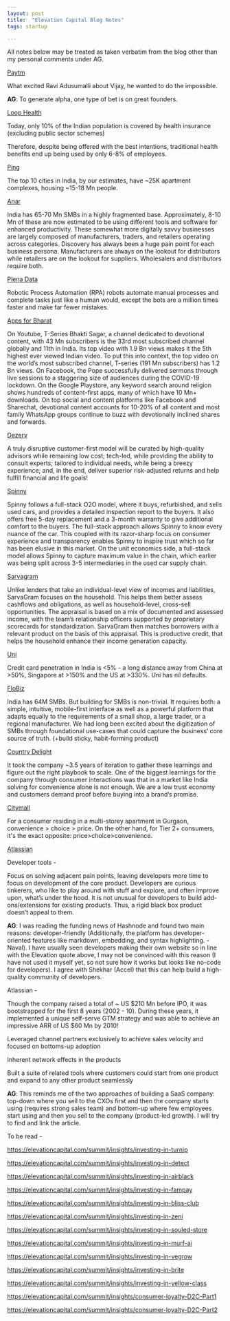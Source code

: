 ```yaml
---
layout: post
title:  "Elevation Capital Blog Notes"
tags: startup

---
```


All notes below may be treated as taken verbatim from the blog other than my personal comments under AG.

[Paytm](https://elevationcapital.com/summit/insights/investing-in-paytm)

What excited Ravi Adusumalli about Vijay, he wanted to do the impossible.

**AG**: To generate alpha, one type of bet is on great founders. 

[Loop Health](https://elevationcapital.com/summit/insights/investing-in-loophealth)

Today, only 10% of the Indian population is covered by health insurance (excluding public sector schemes) 

Therefore, despite being offered with the best intentions, traditional health benefits end up being used by only 6-8% of employees. 

[Ping](https://elevationcapital.com/summit/insights/investing-in-ping)

The top 10 cities in India, by our estimates, have ~25K apartment complexes, housing ~15-18 Mn people. 

[Anar](https://elevationcapital.com/summit/insights/investing-in-anar)

India has 65-70 Mn SMBs in a highly fragmented base. Approximately, 8-10 Mn of these are now estimated to be using different tools and software for enhanced productivity. These somewhat more digitally savvy businesses are largely composed of manufacturers, traders, and retailers operating across categories. Discovery has always been a huge pain point for each business persona. Manufacturers are always on the lookout for distributors while retailers are on the lookout for suppliers. Wholesalers and distributors require both. 

[Plena Data](https://elevationcapital.com/summit/insights/investing-in-plenadata)

Robotic Process Automation (RPA) robots automate manual processes and complete tasks just like a human would, except the bots are a million times faster and make far fewer mistakes. 

[Apps for Bharat](https://elevationcapital.com/summit/insights/investing-in-appsforbharat)

On Youtube, T-Series Bhakti Sagar, a channel dedicated to devotional content, with 43 Mn subscribers is the 33rd most subscribed channel globally and 11th in India. Its top video with 1.9 Bn views makes it the 5th highest ever viewed Indian video. To put this into context, the top video on the world’s most subscribed channel, T-series (191 Mn subscribers) has 1.2 Bn views. On Facebook, the Pope successfully delivered sermons through live sessions to a staggering size of audiences during the COVID-19 lockdown. On the Google Playstore, any keyword search around religion shows hundreds of content-first apps, many of which have 10 Mn+ downloads. On top social and content platforms like Facebook and Sharechat, devotional content accounts for 10-20% of all content and most family WhatsApp groups continue to buzz with devotionally inclined shares and forwards.

[Dezerv](https://elevationcapital.com/summit/insights/investing-in-dezerv)

A truly disruptive customer-first model will be curated by high-quality advisors while remaining low cost; tech-led, while providing the ability to consult experts; tailored to individual needs, while being a breezy experience; and, in the end, deliver superior risk-adjusted returns and help fulfill financial and life goals!

[Spinny](https://elevationcapital.com/summit/insights/investing-in-spinny)

Spinny follows a full-stack O2O model, where it buys, refurbished, and sells used cars, and provides a detailed inspection report to the buyers. It also offers free 5-day replacement and a 3-month warranty to give additional comfort to the buyers. The full-stack approach allows Spinny to know every nuance of the car. This coupled with its razor-sharp focus on consumer experience and transparency enables Spinny to inspire trust which so far has been elusive in this market. On the unit economics side, a full-stack model allows Spinny to capture maximum value in the chain, which earlier was being split across 3-5 intermediaries in the used car supply chain.

[Sarvagram](https://elevationcapital.com/summit/insights/investing-in-sarvagram)

Unlike lenders that take an individual-level view of incomes and liabilities, SarvaGram focuses on the household. This helps them better assess cashflows and obligations, as well as household-level, cross-sell opportunities. The appraisal is based on a mix of documented and assessed income, with the team’s relationship officers supported by proprietary scorecards for standardization. SarvaGram then matches borrowers with a relevant product on the basis of this appraisal. This is productive credit, that helps the household enhance their income generation capacity.

[Uni](https://elevationcapital.com/summit/insights/investing-in-uni)

Credit card penetration in India is <5% - a long distance away from China at >50%, Singapore at >150% and the US at >330%. Uni has nil defaults. 

[FloBiz](https://elevationcapital.com/summit/insights/investing-in-flobiz)

India has 64M SMBs. But building for SMBs is non-trivial. It requires both: a simple, intuitive, mobile-first interface as well as a powerful platform that adapts equally to the requirements of a small shop, a large trader, or a regional manufacturer. We had long been excited about the digitization of SMBs through foundational use-cases that could capture the business’ core source of truth. (+build sticky, habit-forming product)

[Country Delight](https://elevationcapital.com/summit/insights/investing-in-country-delight)

It took the company ~3.5 years of iteration to gather these learnings and figure out the right playbook to scale. One of the biggest learnings for the company through consumer interactions was that in a market like India solving for convenience alone is not enough. We are a low trust economy and customers demand proof before buying into a brand’s promise. 

[Citymall](https://elevationcapital.com/summit/insights/investing-in-citymall)

For a consumer residing in a multi-storey apartment in Gurgaon, convenience > choice > price. On the other hand, for Tier 2+ consumers, it's the exact opposite: price>choice>convenience.

[Atlassian](https://elevationcapital.com/summit/insights/under-the-lens-atlassian)

Developer tools - 

Focus on solving adjacent pain points, leaving developers more time to focus on development of the core product. Developers are curious tinkerers, who like to play around with stuff and explore, and often improve upon, what’s under the hood. It is not unusual for developers to build add-ons/extensions for existing products. Thus, a rigid black box product doesn’t appeal to them. 

**AG**: I was reading the funding news of Hashnode and found two main reasons: developer-friendly (Additionally, the platform has developer-oriented features like markdown, embedding, and syntax highlighting. - Naval). I have usually seen developers making their own website so in line with the Elevation quote above, I may not be convinced with this reason (I have not used it myself yet, so not sure how it works but looks like no-code for developers). I agree with Shekhar (Accel) that this can help build a high-quality community of developers. 

Atlassian - 

Though the company raised a total of ~ US $210 Mn before IPO, it was bootstrapped for the first 8 years (2002 - 10). During these years, it implemented a unique self-serve GTM strategy and was able to achieve an impressive ARR of US $60 Mn by 2010!

Leveraged channel partners exclusively to achieve sales velocity and focused on bottoms-up adoption

Inherent network effects in the products

Built a suite of related tools where customers could start from one product and expand to any other product seamlessly

**AG**: This reminds me of the two approaches of building a SaaS company: top-down where you sell to the CXOs first and then the company starts using (requires strong sales team) and bottom-up where few employees start using and then you sell to the company (product-led growth). I will try to find and link the article. 



To be read - 

https://elevationcapital.com/summit/insights/investing-in-turnip



https://elevationcapital.com/summit/insights/investing-in-detect



https://elevationcapital.com/summit/insights/investing-in-airblack



https://elevationcapital.com/summit/insights/investing-in-fampay



https://elevationcapital.com/summit/insights/investing-in-bliss-club



https://elevationcapital.com/summit/insights/investing-in-zeni



https://elevationcapital.com/summit/insights/investing-in-souled-store



https://elevationcapital.com/summit/insights/investing-in-murf-ai



https://elevationcapital.com/summit/insights/investing-in-vegrow



https://elevationcapital.com/summit/insights/investing-in-brite



https://elevationcapital.com/summit/insights/investing-in-yellow-class



https://elevationcapital.com/summit/insights/consumer-loyalty-D2C-Part1



https://elevationcapital.com/summit/insights/consumer-loyalty-D2C-Part2




